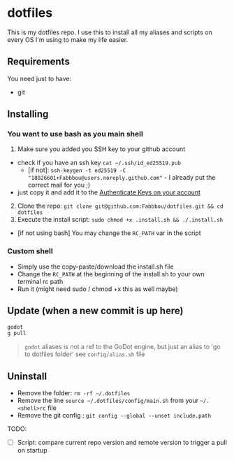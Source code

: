 # dotfiles
This is my dotfiles repo.
I use this to install all my aliases and scripts on every OS I'm using to make my life easier.

## Requirements
You need just to have:
- git

## Installing

### You want to use bash as you main shell

1. Make sure you added you SSH key to your github account
  * check if you have an ssh key `cat ~/.ssh/id_ed25519.pub`
    * [if not]: `ssh-keygen -t ed25519 -C "18026601+Fabbbou@users.noreply.github.com"` - I already put the correct mail for you ;)  
  * just copy it and add it to the [Authenticate Keys on your account](https://github.com/settings/keys)
2. Clone the repo: `git clone git@github.com:Fabbbou/dotfiles.git && cd dotfiles`
3. Execute the install script: `sudo chmod +x .install.sh && ./.install.sh`
  * [if not using bash] You may change the `RC_PATH` var in the script

### Custom shell

- Simply use the copy-paste/download the install.sh file
- Change the `RC_PATH` at the beginning of the install.sh to your own terminal rc path
- Run it (might need sudo / chmod +x this as well maybe)

## Update (when a new commit is up here)

```sh
godot
g pull
```
> `godot` aliases is not a ref to the GoDot engine, but just an alias to 'go to dotfiles folder'
> see `config/alias.sh` file

## Uninstall
- Remove the folder: `rm -rf ~/.dotfiles`
- Remove the line `source ~/.dotfiles/config/main.sh` from your `~/.<shell>rc` file
- Remove the git config : `git config --global --unset include.path`

TODO:
- [ ] Script: compare current repo version and remote version to trigger a pull on startup
